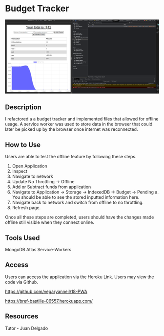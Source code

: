 # Budget Tracker

![Inspect element photo](Assets/PWA-Image-Ex.PNG)
## Description
I refactored a a budget tracker and implemented files that allowed for offline usage. A service worker was used to store data in the browser that could later be picked up by the browser once internet was reconnected. 


## How to Use

Users are able to test the offline feature by following these steps.
1. Open Application
2. Inspect
3. Navigate to network
4. Update No Throttling -> Offline
5. Add or Subtract funds from application
6. Navigate to Application -> Storage -> IndexedDB -> Budget -> Pending
    a. You should be able to see the stored inputted information here.
7. Navigate back to network and switch from offline to no throttling.
8. Refresh page.

Once all these steps are completed, users should have the changes made offline still visible when they connect online.


## Tools Used
MongoDB Atlas
Service-Workers


## Access

Users can access the application via the Heroku Link. Users may view the code via Github.

https://github.com/vegaryanneil/18-PWA

https://bref-bastille-06557.herokuapp.com/

## Resources
Tutor - Juan Delgado